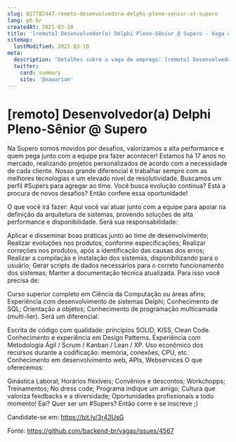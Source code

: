 ```yaml
---
slug: 827782447-remoto-desenvolvedora-delphi-pleno-senior-at-supero
lang: pt-br
createdAt: 2021-03-10
title: '[remoto] Desenvolvedor(a) Delphi Pleno-Sênior @ Supero - Vaga de Emprego'
sitemap:
  lastModified: 2021-03-10
meta:
  description: 'Detalhes sobre a vaga de emprego: [remoto] Desenvolvedor(a) Delphi Pleno-Sênior @ Supero'
  twitter:
    card: summary
    site: '@nawarian'
---
```


# [remoto] Desenvolvedor(a) Delphi Pleno-Sênior @ Supero

Na Supero somos movidos por desafios, valorizamos a alta performance e quem pega junto com a equipe pra fazer acontecer! Estamos há 17 anos no mercado, realizando projetos personalizados de acordo com a necessidade de cada cliente. Nosso grande diferencial é trabalhar sempre com as melhores tecnologias e um elevado nível de resolutividade.
Buscamos um perfil #Supers para agregar ao time. Você busca evolução contínua? Está a procura de novos desafios? Então confere essa oportunidade!

O que você irá fazer:
Aqui você vai atuar junto com a equipe para apoiar na definição da arquitetura de sistemas, provendo soluções de alta performance e disponibilidade. Será sua responsabilidade:

Aplicar e disseminar boas práticas junto ao time de desenvolvimento;
Realizar evoluções nos produtos, conforme especificações;
Realizar correções nos produtos, após a identificação das causas dos erros;
Realizar a compilação e instalação dos sistemas, disponibilizando para o usuário;
Gerar scripts de dados necessários para o correto funcionamento dos sistemas;
Manter a documentação técnica atualizada.
Para isso você precisa de:

Curso superior completo em Ciência da Computação ou áreas afins;
Experiência com desenvolvimento de sistemas Delphi;
Conhecimento de SQL;
Orientação a objetos;
Conhecimento de programação multicamada (multi-lier).
Será um diferencial:

Escrita de código com qualidade: princípios SOLID, KISS, Clean Code.
Conhecimento e experiência em Design Patterns.
Experiência com Metodologia Ágil / Scrum / Kanban / Lean / XP.
Uso econômico dos recursos durante a codificação: memória, conexões, CPU, etc.
Conhecimento em desenvolvimento web, APIs, Webservices
O que oferecemos:

Ginástica Laboral;
Horários flexíveis;
Convênios e descontos;
Workchopps;
Treinamentos;
No dress code;
Programa indique um amigo;
Cultura que valoriza feedbacks e a diversidade;
Oportunidades profissionais a todo momento!
Eai? Quer ser um #Supers? Então corre e se inscreve ;)

Candidate-se em: https://bit.ly/3r43UsG

Fonte: https://github.com/backend-br/vagas/issues/4567